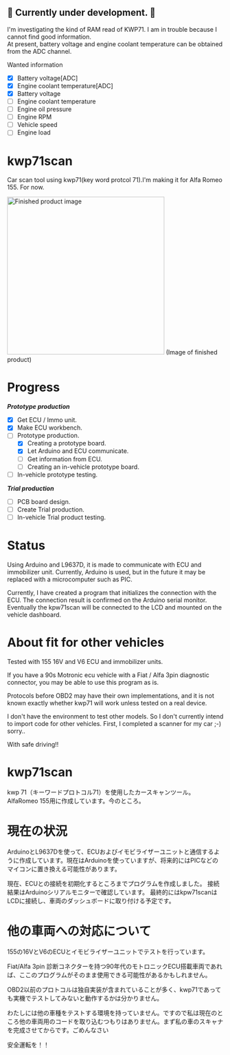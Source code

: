## :construction: Currently under development. :construction:
I'm investigating the kind of RAM read of KWP71. I am in trouble because I cannot find good information.  
At present, battery voltage and engine coolant temperature can be obtained from the ADC channel.  
  
Wanted information  
 - [X] Battery voltage[ADC]  
 - [X] Engine coolant temperature[ADC]
 - [X] Battery voltage  
 - [ ] Engine coolant temperature
 - [ ] Engine oil pressure  
 - [ ] Engine RPM  
 - [ ] Vehicle speed  
 - [ ] Engine load  
  
# kwp71scan
Car scan tool using kwp71(key word protcol 71).I'm making it for Alfa Romeo 155. For now.  

<img width="366" alt="Finished product image" src="https://user-images.githubusercontent.com/3794315/76039639-5db08400-5f90-11ea-8f99-b0416358e8c2.PNG">  
(Image of finished product)

# Progress
 ***Prototype production***  
 - [X] Get ECU / Immo unit.  
 - [X] Make ECU workbench.  
 - [ ] Prototype production.  
   - [X] Creating a prototype board.  
   - [X] Let Arduino and ECU communicate.  
   - [ ] Get information from ECU.  
   - [ ] Creating an in-vehicle prototype board.  
 - [ ] In-vehicle prototype testing.  
  
***Trial production***   
-  [ ] PCB board design.  
-  [ ] Create Trial production.  
-  [ ] In-vehicle Trial product testing.  

# Status
Using Arduino and L9637D, it is made to communicate with ECU and immobilizer unit. Currently, Arduino is used, but in the future it may be replaced with a microcomputer such as PIC.

Currently, I have created a program that initializes the connection with the ECU. The connection result is confirmed on the Arduino serial monitor.
Eventually the kpw71scan will be connected to the LCD and mounted on the vehicle dashboard.

# About fit for other vehicles
Tested with 155 16V and V6 ECU and immobilizer units.

If you have a 90s Motronic ecu vehicle with a Fiat / Alfa 3pin diagnostic connector, you may be able to use this program as is.

Protocols before OBD2 may have their own implementations, and it is not known exactly whether kwp71 will work unless tested on a real device.

I don't have the environment to test other models. So I don't currently intend to import code for other vehicles. First, I completed a scanner for my car ;-) sorry..

With safe driving!!





# kwp71scan
kwp 71（キーワードプロトコル71）を使用したカースキャンツール。AlfaRomeo 155用に作成しています。今のところ。

# 現在の状況
ArduinoとL9637Dを使って、ECUおよびイモビライザーユニットと通信するように作成しています。現在はArduinoを使っていますが、将来的にはPICなどのマイコンに置き換える可能性があります。

現在、ECUとの接続を初期化するところまでプログラムを作成しました。 接続結果はArduinoシリアルモニターで確認しています。
最終的にはkpw71scanはLCDに接続し、車両のダッシュボードに取り付ける予定です。

# 他の車両への対応について
155の16VとV6のECUとイモビライザーユニットでテストを行っています。

Fiat/Alfa 3pin 診断コネクターを持つ90年代のモトロニックECU搭載車両であれば、ここのプログラムがそのまま使用できる可能性があるかもしれません。

OBD2以前のプロトコルは独自実装が含まれていることが多く、kwp71であっても実機でテストしてみないと動作するかは分かりません。

わたしには他の車種をテストする環境を持っていません。ですので私は現在のところ他の車両用のコードを取り込むつもりはありません。まず私の車のスキャナを完成させてからです。ごめんなさい

安全運転を！！
